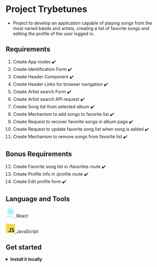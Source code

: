 # Project Trybetunes

- Project to develop an application capable of playing songs from the most varied bands and artists, creating a list of favorite songs and editing the profile of the user logged in. 

## Requirements

1. Create App routes ✔️
2. Create Identification Form ✔️
3. Create Header Component ✔️
4. Create Header Links for browser navigation ✔️
5. Create Artist search Form ✔️
6. Create Artist search API request ✔️
7. Create Song list from selected album ✔️
8. Create Mechanism to add songs to favorite list ✔️
9. Create Request to recover favorite songs in album page ✔️ 
10. Create Request to update favorite song list when song is added ✔️
11. Create Mechanism to remove songs from favorite list ✔️

## Bonus Requirements

12. Create Favorite song list in /favorites route ✔️
13. Create Profile info in /profile route ✔️
14. Create Edit profile form ✔️
 
## Language and Tools

<a href="https://reactjs.org/" target="_blank"> <img src="https://raw.githubusercontent.com/devicons/devicon/master/icons/react/react-original-wordmark.svg" alt="react" width="30" height="30"/> </a>
React
</br>
</br>
<a href="https://developer.mozilla.org/en-US/docs/Web/JavaScript" target="_blank"> <img src="https://raw.githubusercontent.com/devicons/devicon/master/icons/javascript/javascript-original.svg" alt="javascript" width="30" height="30"/> </a>
JavaScript
</br>

## Get started

<details>
  <summary><strong> Install it locally </strong></summary>
  </br>
  
  - Open terminal and create a directory in your preferred location:
  ```sh
  $ mkdir <Your directory name here>
  ```
  
  - Access directory then clone the repository:
  ```sh
  $ cd <Your directory name here>
  $ git clone git@github.com:ViniGB/Project-Trybetunes.git
  ```
  
  - Access the newly created directory:
  ```sh
  $ cd Project-Trybetunes
  ```
  
  - Install dependencies:
  ```sh
  $ npm install
  ```
</details>
